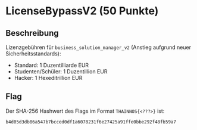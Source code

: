 # LicenseBypassV2 (50 Punkte)

## Beschreibung

Lizenzgebühren für ``business_solution_manager_v2`` (Anstieg aufgrund neuer Sicherheitsstandards):

- Standard: 1 Duzentilliarde EUR
- Studenten/Schüler: 1 Duzentillion EUR
- Hacker: 1 Hexeditrillion EUR

## Flag

Der SHA-256 Hashwert des Flags im Format ``THAINNOS{<???>}`` ist:

``b4d05d3db86a547b7bcced0df1a6078231f6e27425a91ffe0bbe292f48fb59a7``

